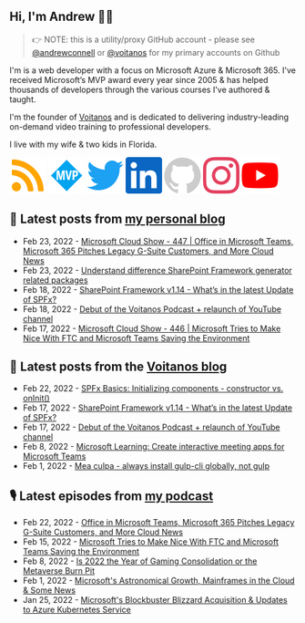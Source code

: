 ## Hi, I'm Andrew 👋🏼

> 👉 NOTE: this is a utility/proxy GitHub account - please see [@andrewconnell](/andrewconnell) or [@voitanos](/voitanos) for my primary accounts on Github

I'm is a web developer with a focus on Microsoft Azure & Microsoft 365. I've received Microsoft’s MVP award every year since 2005 & has helped thousands of developers through the various courses I've authored & taught.

I'm the founder of [Voitanos](https://www.voitanos.io) and is dedicated to delivering industry-leading on-demand video training to professional developers.

I live with my wife & two kids in Florida.

[![](./images/rss.svg)](https://www.andrewconnell.com)
[![](./images/mvp.svg)](https://mvp.microsoft.com/en-us/PublicProfile/21083?fullName=Andrew%20Connell)
[![](./images/twitter.svg)](https://www.twitter.com/andrewconnell)
[![](./images/linkedin.svg)](https://www.linkedin.com/in/andrewconnell)
[![](./images/github.svg)](https://www.github.com/andrewconnell)
[![](./images/instagram.svg)](https://www.instagram.com/andrewconnell1)
[![](./images/youtube.svg)](https://www.youtube.com/user/jaconnell)

## 📘 Latest posts from [my personal blog](https://www.andrewconnell.com)
<!-- MYBLOG-POST-LIST:START -->
- Feb 23, 2022 - [Microsoft Cloud Show - 447 | Office in Microsoft Teams, Microsoft 365 Pitches Legacy G-Suite Customers, and More Cloud News](https://www.andrewconnell.com/blog/mscloudshow-447-office-in-microsoft-teams-microsoft-365-pitches-legacy-g-suite-customer-and-more-cloud-news/)
- Feb 23, 2022 - [Understand difference SharePoint Framework generator related packages](https://www.andrewconnell.com/blog/understand-difference-sharepoint-framework-generator-library-packages/)
- Feb 18, 2022 - [SharePoint Framework v1.14 - What’s in the latest Update of SPFx?](https://www.andrewconnell.com/blog/sharepoint-framework-v1-14-whats-in-latest-update-of-spfx/)
- Feb 18, 2022 - [Debut of the Voitanos Podcast + relaunch of YouTube channel](https://www.andrewconnell.com/blog/debut-voitanos-podcast-voitanos-tv-youtube-channel/)
- Feb 17, 2022 - [Microsoft Cloud Show - 446 | Microsoft Tries to Make Nice With FTC and Microsoft Teams Saving the Environment](https://www.andrewconnell.com/blog/mscloudshow-446-microsoft-try-to-make-nice-with-ftc-and-teams-saving-the-environment/)<!-- MYBLOG-POST-LIST:END -->

## 📙 Latest posts from the [Voitanos blog](https://www.voitanos.io/blog)
<!-- VOITANOSBLOG-POST-LIST:START -->
- Feb 22, 2022 - [SPFx Basics: Initializing components - constructor vs. onInit&lpar;&rpar;](https://www.voitanos.io/blog/initialize-sharepoint-framework-components-constructor-oninit/)
- Feb 17, 2022 - [SharePoint Framework v1.14 - What’s in the latest Update of SPFx?](https://www.voitanos.io/blog/sharepoint-framework-v1-14-whats-in-latest-update-of-spfx/)
- Feb 17, 2022 - [Debut of the Voitanos Podcast + relaunch of YouTube channel](https://www.voitanos.io/blog/debut-voitanos-podcast-voitanos-tv-youtube-channel/)
- Feb 8, 2022 - [Microsoft Learning: Create interactive meeting apps for Microsoft Teams](https://www.voitanos.io/blog/mslearning-msteams-meetings-apps/)
- Feb 1, 2022 - [Mea culpa - always install gulp-cli globally, not gulp](https://www.voitanos.io/blog/mea-culpa-always-install-gulp-cli-globally-not-gulp/)<!-- VOITANOSBLOG-POST-LIST:END -->

## 🎙 Latest episodes from [my podcast](https://www.microsoftcloudshow.com)
<!-- MSCLOUDSHOWBLOG-POST-LIST:START -->
- Feb 22, 2022 - [Office in Microsoft Teams, Microsoft 365 Pitches Legacy G-Suite Customers, and More Cloud News](https://www.microsoftcloudshow.com/podcast/Episodes/447-office-in-microsoft-teams-microsoft-365-pitches-legacy-g-suite-customer-and-more-cloud-news/)
- Feb 15, 2022 - [Microsoft Tries to Make Nice With FTC and Microsoft Teams Saving the Environment](https://www.microsoftcloudshow.com/podcast/Episodes/446-microsoft-try-to-make-nice-with-ftc-and-teams-saving-the-environment/)
- Feb 8, 2022 - [Is 2022 the Year of Gaming Consolidation or the Metaverse Burn Pit](https://www.microsoftcloudshow.com/podcast/Episodes/445-is-2022-the-year-of-gaming-consolidation-or-the-metaverse-burn-pit/)
- Feb 1, 2022 - [Microsoft&#39;s Astronomical Growth, Mainframes in the Cloud &amp; Some News](https://www.microsoftcloudshow.com/podcast/Episodes/444-microsofts-astronomical-growth-mainframes-in-the-cloud-some-news/)
- Jan 25, 2022 - [Microsoft&#39;s Blockbuster Blizzard Acquisition &amp; Updates to Azure Kubernetes Service](https://www.microsoftcloudshow.com/podcast/Episodes/443-microsofts-blockbuster-blizzard-acquisition-updates-azure-kubernetes-service/)<!-- MSCLOUDSHOWBLOG-POST-LIST:END -->

